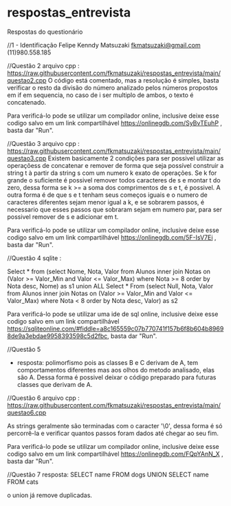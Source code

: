 # respostas_entrevista
Respostas do questionário

//1 - Identificação
Felipe Kenndy Matsuzaki
fkmatsuzaki@gmail.com
(11)980.558.185

//Questão 2
arquivo cpp : https://raw.githubusercontent.com/fkmatsuzaki/respostas_entrevista/main/questao2.cpp
O código está comentado, mas a resolução é simples, 
basta verificar o resto da divisão do número analizado pelos números propostos em if em sequencia,
no caso de i ser multiplo  de ambos, o texto é concatenado.

Para verificá-lo pode se utilizar um compilador online, inclusive deixe esse codigo salvo em um link compartilhável
https://onlinegdb.com/SyBvTEuhP , basta dar "Run".


//Questão 3
arquivo cpp : https://raw.githubusercontent.com/fkmatsuzaki/respostas_entrevista/main/questao3.cpp
Existem basicamente 2 condições para ser possivel utilizar as operaçõess de concatenar e remover de forma que seja possível construir a string t à partir da string s com um numero k exato de operações.
Se k for grande o suficiente é possivel remover todos caracteres de s e montar t do zero, dessa forma se k >= a soma dos comprimentos de s e t, é possivel.
A outra forma é de que s e t tenham seus começos iguais e o numero de caracteres diferentes sejam menor igual a k, e se sobrarem passos, é necessario que esses passos que sobraram sejam em numero par, para ser possivel remover de s e adicionar em t.

Para verificá-lo pode se utilizar um compilador online, inclusive deixe esse codigo salvo em um link compartilhável
https://onlinegdb.com/5F-IsV7Ei , basta dar "Run".

//Questão 4
sqlite : 

Select * from (select Nome, Nota, Valor from Alunos
inner join Notas on (Valor >= Valor_Min and Valor <= Valor_Max)
where Nota >= 8
order by Nota desc, Nome) as s1
union ALL
Select * From (select Null, Nota, Valor from Alunos
inner join Notas on (Valor >= Valor_Min and Valor <= Valor_Max)
where Nota < 8
order by Nota desc, Valor) as s2

Para verificá-lo pode se utilizar uma ide de sql online, inclusive deixe esse codigo salvo em um link compartilhável
https://sqliteonline.com/#fiddle=a8c165559c07b770741f157b6f8b604b89698de9a3ebdae9958393598c5d2fbc, basta dar "Run".

//Questão 5
- resposta: polimorfismo pois as classes B e C derivam de A, tem comportamentos diferentes mas aos olhos do metodo analisado, elas são A. Dessa forma é possivel deixar o código preparado para futuras classes que derivam de A.

//Questão 6
arquivo cpp : https://raw.githubusercontent.com/fkmatsuzaki/respostas_entrevista/main/questao6.cpp

As strings geralmente são terminadas com o caracter '\0', dessa forma é só percorrê-la e verificar quantos passos foram dados até chegar ao seu fim.

Para verificá-lo pode se utilizar um compilador online, inclusive deixe esse codigo salvo em um link compartilhável
https://onlinegdb.com/FQpYAnN_X , basta dar "Run".

//Questão 7
resposta:
SELECT name FROM dogs 
UNION 
SELECT name FROM cats

o union já remove duplicadas.
